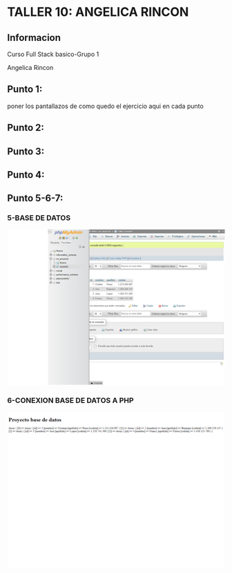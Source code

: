 <h1>TALLER 10: ANGELICA RINCON</h1>

<h2>Informacion</h2>
<p>Curso Full Stack basico-Grupo 1</p>
<p>Angelica Rincon</p>

<h2>Punto 1: </h2> poner los pantallazos de como quedo el ejercicio aqui en cada punto
<h2>Punto 2: </h2>

<h2>Punto 3: </h2>

<h2>Punto 4: </h2>

<h2>Punto 5-6-7: </h2>
<h3>5-BASE DE DATOS</h3>
<img src="./public/images/pantallazo-base-de-datos.png" alt="mysql">
<h3>6-CONEXION BASE DE DATOS A PHP</h3>
<img src="./public/images/conexion-base-de-datos.png" alt="connection">